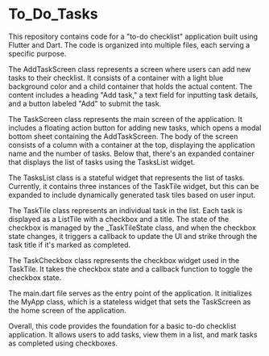 # To_Do_Tasks 
This repository contains code for a "to-do checklist" application built using Flutter and Dart. The code is organized into multiple files, each serving a specific purpose.

The AddTaskScreen class represents a screen where users can add new tasks to their checklist. It consists of a container with a light blue background color and a child container that holds the actual content. The content includes a heading "Add task," a text field for inputting task details, and a button labeled "Add" to submit the task. 

The TaskScreen class represents the main screen of the application. It includes a floating action button for adding new tasks, which opens a modal bottom sheet containing the AddTaskScreen. The body of the screen consists of a column with a container at the top, displaying the application name and the number of tasks. Below that, there's an expanded container that displays the list of tasks using the TasksList widget.

The TasksList class is a stateful widget that represents the list of tasks. Currently, it contains three instances of the TaskTile widget, but this can be expanded to include dynamically generated task tiles based on user input.

The TaskTile class represents an individual task in the list. Each task is displayed as a ListTile with a checkbox and a title. The state of the checkbox is managed by the _TaskTileState class, and when the checkbox state changes, it triggers a callback to update the UI and strike through the task title if it's marked as completed.

The TaskCheckbox class represents the checkbox widget used in the TaskTile. It takes the checkbox state and a callback function to toggle the checkbox state.

The main.dart file serves as the entry point of the application. It initializes the MyApp class, which is a stateless widget that sets the TaskScreen as the home screen of the application.

Overall, this code provides the foundation for a basic to-do checklist application. It allows users to add tasks, view them in a list, and mark tasks as completed using checkboxes.
